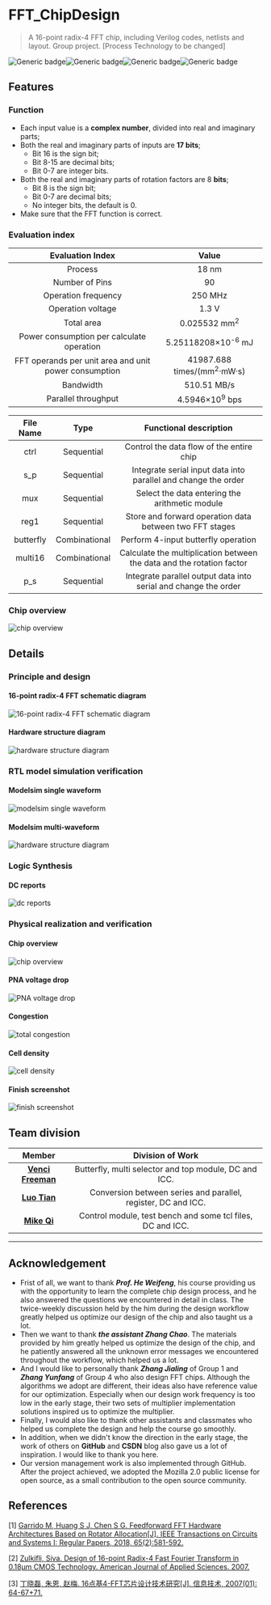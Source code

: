 # FFT_ChipDesign
> A 16-point radix-4 FFT chip, including Verilog codes, netlists and layout. Group project. [Process Technology to be changed]

 <img src="https://img.shields.io/badge/Language-Verilog_HDL-red.svg" alt="Generic badge"  /><img src="https://img.shields.io/badge/Status-Achieved-yellow.svg" alt="Generic badge"  /><img src="https://img.shields.io/badge/Deadline-May_31_2020-green.svg" alt="Generic badge"/><img src="https://img.shields.io/badge/Schedule-Ongoing!-blue.svg" alt="Generic badge"/>

## Features

### Function

- Each input value is a **complex number**, divided into real and imaginary parts;
- Both the real and imaginary parts of inputs are **17 bits**;
  - Bit 16 is the sign bit;
  - Bit 8-15 are decimal bits;
  - Bit 0-7 are integer bits.
- Both the real and imaginary parts of rotation factors are 8 **bits**;
  - Bit 8 is the sign bit;
  - Bit 0-7 are decimal bits;
  - No integer bits, the default is 0.
- Make sure that the FFT function is correct.

### Evaluation index

|                   Evaluation Index                   |                 Value                 |
| :--------------------------------------------------: | :-----------------------------------: |
|                       Process                        |             18 nm              |
|                    Number of Pins                    |                  90                   |
|                 Operation frequency                  |              250 MHz              |
|                  Operation voltage                   |                1.3 V                 |
|                      Total area                      |       0.025532 mm<sup>2</sup>        |
|      Power consumption per calculate operation       |     5.25118208×10<sup>-6</sup> mJ     |
| FFT operands per unit area and unit power consumption | 41987.688 times/(mm<sup>2</sup>·mW·s) |
|                      Bandwidth                       |              510.51 MB/s              |
|                 Parallel throughput                  |       4.5946×10<sup>9</sup> bps       |

| File Name |     Type      |                    Functional description                    |
| :-------: | :-----------: | :----------------------------------------------------------: |
|   ctrl    |  Sequential   |           Control the data flow of the entire chip           |
|    s_p    |  Sequential   | Integrate serial input data into parallel and change the order |
|    mux    |  Sequential   |        Select the data entering the arithmetic module        |
|   reg1    |  Sequential   |   Store and forward operation data between two FFT stages    |
| butterfly | Combinational |             Perform 4-input butterfly operation              |
|  multi16  | Combinational | Calculate the multiplication between the data and the rotation factor |
|    p_s    |  Sequential   | Integrate parallel output data into serial and change the order |

### Chip overview

![chip overview](  https://github.com/VenciFreeman/FFT_ChipDesign/blob/master/fig/Physical_realization_and_verification/chip_overview_without_logic.png )

## Details

### Principle and design

#### 16-point radix-4 FFT schematic diagram

![16-point radix-4 FFT schematic diagram]( https://github.com/VenciFreeman/FFT_ChipDesign/blob/master/fig/Principle_and_design/16-point_radix-4_FFT_schematic_diagram.png )

#### Hardware structure diagram

![hardware structure diagram]( https://github.com/VenciFreeman/FFT_ChipDesign/blob/master/fig/Principle_and_design/hardware_structure_diagram.png )

### RTL model simulation verification

#### Modelsim single waveform

![modelsim single waveform]( https://github.com/VenciFreeman/FFT_ChipDesign/blob/master/fig/RTL_model_simulation_verification/modelsim_single_waveform.jpg )

#### Modelsim multi-waveform

![hardware structure diagram]( https://github.com/VenciFreeman/FFT_ChipDesign/blob/master/fig/RTL_model_simulation_verification/modelsim_multi_waveform.png )

### Logic Synthesis

#### DC reports

![dc reports]( https://github.com/VenciFreeman/FFT_ChipDesign/blob/master/fig/Logic_synthesis/dc_reports.png )

### Physical realization and verification

#### Chip overview

![chip overview](  https://github.com/VenciFreeman/FFT_ChipDesign/blob/master/fig/Physical_realization_and_verification/chip_overview_with_logic.png )

#### PNA voltage drop

![PNA voltage drop](  https://github.com/VenciFreeman/FFT_ChipDesign/blob/master/fig/Physical_realization_and_verification/PNA_votlage_drop.png )

#### Congestion

![total congestion](  https://github.com/VenciFreeman/FFT_ChipDesign/blob/master/fig/Physical_realization_and_verification/total_congestion.png )

#### Cell density

![cell density](  https://github.com/VenciFreeman/FFT_ChipDesign/blob/master/fig/Physical_realization_and_verification/cell_density.png )

#### Finish screenshot

![finish screenshot](  https://github.com/VenciFreeman/FFT_ChipDesign/blob/master/fig/Physical_realization_and_verification/icc_finish_screenshot.png )

## Team division

|                        Member                        |                       Division of Work                       |
| :--------------------------------------------------: | :----------------------------------------------------------: |
| [**Venci Freeman**](https://github.com/VenciFreeman) |    Butterfly, multi selector and top module, DC and ICC.     |
|   [**Luo Tian**](https://github.com/luotian12345)    | Conversion between series and parallel, register, DC and ICC. |
|    [**Mike Qi**](https://github.com/mikeq123456)     |  Control module, test bench and some tcl files, DC and ICC.  |

------

## Acknowledgement

- Frist of all, we want to thank ***Prof. He Weifeng***,  his course providing us with the opportunity to learn the complete chip design process, and he also answered the questions we encountered in detail in class. The twice-weekly discussion held by the him during the design workflow greatly helped us optimize our design of the chip and also taught us a lot.
- Then we want to thank ***the assistant Zhang Chao***. The materials provided by him greatly helped us optimize the design of the chip, and he patiently answered all the unknown error messages we encountered throughout the workflow, which helped us a lot.
- And I would like to personally thank ***Zhang Jialing*** of Group 1 and ***Zhang Yunfang*** of Group 4 who also design FFT chips. Although the algorithms we adopt are different, their ideas also have reference value for our optimization. Especially when our design work frequency is too low in the early stage, their two sets of multiplier implementation solutions inspired us to optimize the multiplier.
- Finally, I would also like to thank other assistants and classmates who helped us complete the design and help the course go smoothly.
- In addition, when we didn't know the direction in the early stage, the work of others on **GitHub** and **CSDN** blog also gave us a lot of inspiration. I would like to thank you here.
- Our version management work is also implemented through GitHub. After the project achieved, we adopted the Mozilla 2.0 public license for open source, as a small contribution to the open source community.

## References

[1] [Garrido M, Huang S J, Chen S G. Feedforward FFT Hardware Architectures Based on Rotator Allocation[J]. IEEE Transactions on Circuits and Systems I: Regular Papers, 2018, 65(2):581-592.](  https://github.com/VenciFreeman/FFT_ChipDesign/blob/master/doc/ref/Feedforward_FFT_Hardware_Architectures.pdf  )

[2] [Zulkifli, Siva. Design of 16-point Radix-4 Fast Fourier Transform in 0.18µm CMOS Technology. American Journal of Applied Sciences. 2007.]( https://github.com/VenciFreeman/FFT_ChipDesign/blob/master/doc/ref/Design_of_16-point_Radix-4_Fast_Fourier_Transform_in_0.18μm_CMOS_Technology.pdf  )

[3] [丁晓磊, 朱恩, 赵梅. 16点基4-FFT芯片设计技术研究[J]. 信息技术, 2007(01): 64-67+71.]( https://github.com/VenciFreeman/FFT_ChipDesign/blob/master/doc/ref/16%E7%82%B9%E5%9F%BA4_FFT%E8%8A%AF%E7%89%87%E8%AE%BE%E8%AE%A1%E6%8A%80%E6%9C%AF%E7%A0%94%E7%A9%B6.pdf )
